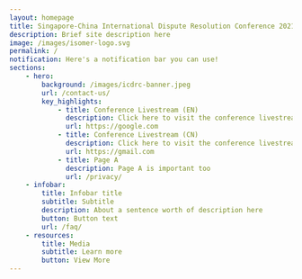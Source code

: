 ```yaml
---
layout: homepage
title: Singapore-China International Dispute Resolution Conference 2021
description: Brief site description here
image: /images/isomer-logo.svg
permalink: /
notification: Here's a notification bar you can use!
sections:
    - hero:
        background: /images/icdrc-banner.jpeg
        url: /contact-us/
        key_highlights:
            - title: Conference Livestream (EN)
              description: Click here to visit the conference livestream in English
              url: https://google.com
            - title: Conference Livestream (CN)
              description: Click here to visit the conference livestream in Chinese
              url: https://gmail.com
            - title: Page A
              description: Page A is important too
              url: /privacy/
    - infobar:
        title: Infobar title
        subtitle: Subtitle
        description: About a sentence worth of description here
        button: Button text
        url: /faq/
    - resources:
        title: Media
        subtitle: Learn more
        button: View More
---
```


